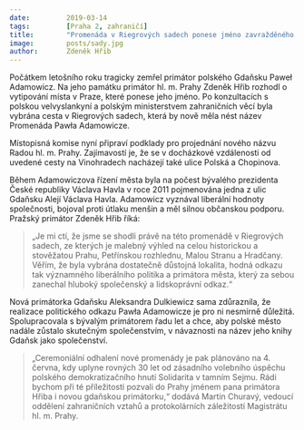 ```yaml
---
date:         2019-03-14
tags:         [Praha 2, zahraničí] 
title:        "Promenáda v Riegrových sadech ponese jméno zavražděného primátora Gdaňsku Pawła Adamowicze"
image: 	      posts/sady.jpg
author:       Zdeněk Hřib
---
```


Počátkem letošního roku tragicky zemřel primátor polského Gdaňsku Paweł Adamowicz. Na jeho památku primátor hl. m. Prahy Zdeněk Hřib rozhodl o vytipování místa v Praze, které ponese jeho jméno. Po konzultacích s polskou velvyslankyní a polským ministerstvem zahraničních věcí byla vybrána cesta v Riegrových sadech, která by nově měla nést název Promenáda Pawła Adamowicze.

Místopisná komise nyní připraví podklady pro projednání nového názvu Radou hl. m. Prahy. Zajímavostí je, že se v docházkové vzdálenosti od uvedené cesty na Vinohradech nacházejí také ulice Polská a Chopinova.

Během Adamowiczova řízení města byla na počest bývalého prezidenta České republiky Václava Havla v roce 2011 pojmenována jedna z ulic Gdaňsku Alejí Václava Havla. Adamowicz vyznával liberální hodnoty společnosti, bojoval proti útlaku menšin a měl silnou občanskou podporu. Pražský primátor Zdeněk Hřib říká: 

> „Je mi ctí, že jsme se shodli právě na této promenádě v Riegrových sadech, ze kterých je malebný výhled na celou historickou a stověžatou Prahu, Petřínskou rozhlednu, Malou Stranu a Hradčany. Věřím, že byla vybrána dostatečně důstojná lokalita, hodná odkazu tak významného liberálního politika a primátora města, který za sebou zanechal hluboký společenský a lidskoprávní odkaz.“

Nová primátorka Gdaňsku Aleksandra Dulkiewicz sama zdůraznila, že realizace politického odkazu Pawła Adamowicze je pro ni nesmírně důležitá. Spolupracovala s bývalým primátorem řadu let a chce, aby polské město nadále zůstalo skutečným společenstvím, v návaznosti na název jeho knihy Gdaňsk jako společenství. 

> „Ceremoniální odhalení nové promenády je pak plánováno na 4. června, kdy uplyne rovných 30 let od zásadního volebního úspěchu polského demokratizačního hnutí Solidarita v tamním Sejmu. Rádi bychom při té příležitosti pozvali do Prahy jménem pana primátora Hřiba i novou gdaňskou primátorku,“ dodává Martin Churavý, vedoucí oddělení zahraničních vztahů a protokolárních záležitostí Magistrátu hl. m. Prahy.


